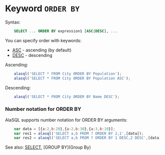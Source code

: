 # Keyword `ORDER BY`

Syntax:
```sql
    SELECT ... ORDER BY expression1 [ASC|DESC], ...
```

You can specify order with keywords:
* [ASC](Asc) - ascending (by default)
* [DESC](Desc) - descending

Ascending:
```js
    alasql('SELECT * FROM City ORDER BY Population');
    alasql('SELECT * FROM City ORDER BY Population ASC');
```

Descending:
```js
    alasql('SELECT * FROM City ORDER BY Name DESC');
```

### Number notation for ORDER BY

AlaSQL supports number notation for ORDER BY arguments:
```js
    var data = [{a:2,b:20},{a:2,b:30},{a:3,b:10}];
    var res1 = alasql('SELECT a,b FROM ? ORDER BY 2,1',[data]);
    var res2 = alasql('SELECT a,b FROM ? ORDER BY 1 DESC,2 DESC',[data]);
```

See also: [SELECT](Select), [GROUP BY](Group By)
